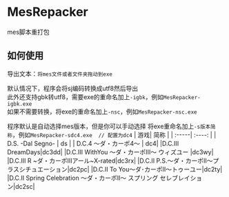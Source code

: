 # MesRepacker
mes脚本重打包 

## 如何使用
导出文本：`将mes文件或者文件夹拖动到exe`  

默认情况下，程序会将sj编码转换成utf8然后导出  
此外还支持gbk转utf8，需要exe的重命名加上`-igbk`，例如`MesRepacker-igbk.exe`  
如果不需要转换，将exe的重命名加上`-nsc`，例如`MesRepacker-nsc.exe`  
  
 程序默认是自动选择mes版本，但是你可以手动选择
 将exe重命名加上`-s版本简称`，例如`MesRepacker-sdc4.exe  // 配置为dc4` 
 | 游戏| 简称 | 
| :-----| :----: |
| D.S. -Dal Segno- | ds | 
| D.C.4 ～ダ・カーポ4～ | dc4|
|D.C.Ⅲ DreamDays|dc3dd|
|D.C.III WithYou ～ダ・カーポIII～ ウィズユー |dc3wy|
|D.C.III R ~ダ・カーポIIIアール~X-rated|dc3rx|
|D.C.II P.S.～ダ・カーポII～プラスシチュエーション|dc2pc|
|D.C.II To You～ダ･カーポII～トゥーユー|dc2ty|
|D.C.II Spring Celebration 〜ダ・カーポII〜 スプリング セレブレイション|dc2sc|
